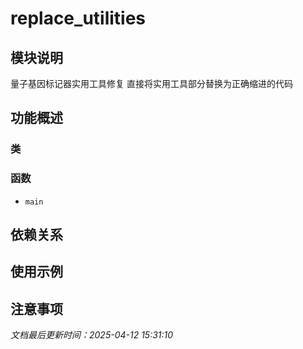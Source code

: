 # replace_utilities

## 模块说明
量子基因标记器实用工具修复
直接将实用工具部分替换为正确缩进的代码

## 功能概述

### 类


### 函数

- `main`

## 依赖关系

## 使用示例

## 注意事项

*文档最后更新时间：2025-04-12 15:31:10*